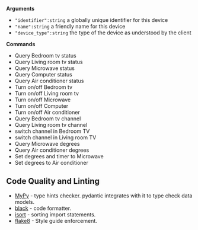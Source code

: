 
**Arguments**
- `"identifier":string` a globally unique identifier for this device
- `"name":string` a friendly name for this device
- `"device_type":string` the type of the device as understood by the client

**Commands**
- Query Bedroom tv status
- Query Living room tv status
- Query Microwave status
- Query Computer status
- Query Air conditioner status
- Turn on/off Bedroom tv
- Turn on/off Living room tv
- Turn on/off Microwave
- Turn on/off Computer
- Turn on/off Air conditioner
- Query Bedroom tv channel
- Query Living room tv channel
- switch channel in Bedroom TV
- switch channel in Living room TV
- Query Microwave degrees
- Query Air conditioner degrees
- Set degrees and timer to Microwave
- Set degrees to Air conditioner

## Code Quality and Linting

- [MyPy](https://mypy.readthedocs.io/en/stable/) - type hints checker. pydantic integrates with it to type check data models.
- [black](https://github.com/psf/black) - code formatter.
- [isort](https://pypi.org/project/isort/) - sorting import statements.
- [flake8](https://flake8.pycqa.org/en/latest/) - Style guide enforcement.